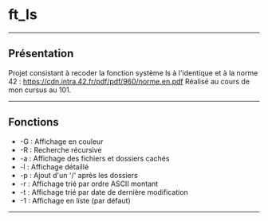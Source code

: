 # ft_ls

-----------

## Présentation

Projet consistant à recoder la fonction système ls à l'identique
et à la norme 42 : https://cdn.intra.42.fr/pdf/pdf/960/norme.en.pdf
Réalisé au cours de mon cursus au 101.

-----------

## Fonctions

- -G  : Affichage en couleur
- -R  : Recherche récursive
- -a  : Affichage des fichiers et dossiers cachés
- -l  : Affichage détaillé
- -p  : Ajout d'un '/' après les dossiers
- -r  : Affichage trié par ordre ASCII montant
- -t  : Affichage trié par date de dernière modification
- -1  : Affichage en liste (par défaut)

-----------
